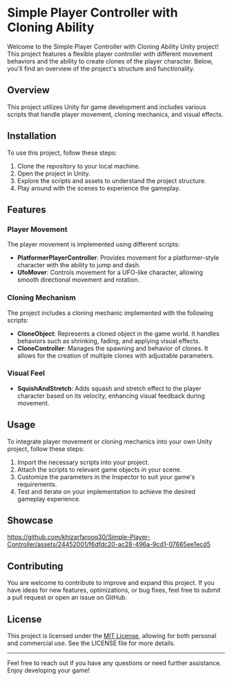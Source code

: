 # Simple Player Controller with Cloning Ability

Welcome to the Simple Player Controller with Cloning Ability Unity project! This project features a flexible player controller with different movement behaviors and the ability to create clones of the player character. Below, you'll find an overview of the project's structure and functionality.

## Overview

This project utilizes Unity for game development and includes various scripts that handle player movement, cloning mechanics, and visual effects.

## Installation

To use this project, follow these steps:

1. Clone the repository to your local machine.
2. Open the project in Unity.
3. Explore the scripts and assets to understand the project structure.
4. Play around with the scenes to experience the gameplay.

## Features

### Player Movement

The player movement is implemented using different scripts:

- **PlatformerPlayerController**: Provides movement for a platformer-style character with the ability to jump and dash.
- **UfoMover**: Controls movement for a UFO-like character, allowing smooth directional movement and rotation.

### Cloning Mechanism

The project includes a cloning mechanic implemented with the following scripts:

- **CloneObject**: Represents a cloned object in the game world. It handles behaviors such as shrinking, fading, and applying visual effects.
- **CloneController**: Manages the spawning and behavior of clones. It allows for the creation of multiple clones with adjustable parameters.

### Visual Feel

- **SquishAndStretch**: Adds squash and stretch effect to the player character based on its velocity, enhancing visual feedback during movement.

## Usage

To integrate player movement or cloning mechanics into your own Unity project, follow these steps:

1. Import the necessary scripts into your project.
2. Attach the scripts to relevant game objects in your scene.
3. Customize the parameters in the Inspector to suit your game's requirements.
4. Test and iterate on your implementation to achieve the desired gameplay experience.

## Showcase

https://github.com/khizarfarooq30/Simple-Player-Controller/assets/24452001/f6dfdc20-ac28-496a-9cd1-07665ee1ecd5

## Contributing

You are welcome to contribute to improve and expand this project. If you have ideas for new features, optimizations, or bug fixes, feel free to submit a pull request or open an issue on GitHub.

## License

This project is licensed under the [MIT License](LICENSE), allowing for both personal and commercial use. See the LICENSE file for more details.

---

Feel free to reach out if you have any questions or need further assistance. Enjoy developing your game!
